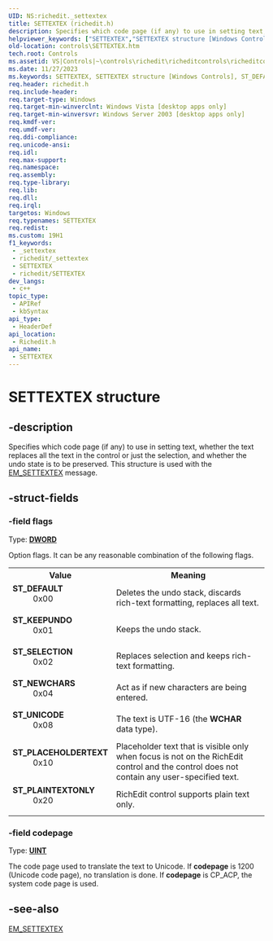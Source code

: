 ```yaml
---
UID: NS:richedit._settextex
title: SETTEXTEX (richedit.h)
description: Specifies which code page (if any) to use in setting text, whether the text replaces all the text in the control or just the selection, and whether the undo state is to be preserved. This structure is used with the EM_SETTEXTEX message.
helpviewer_keywords: ["SETTEXTEX","SETTEXTEX structure [Windows Controls]","ST_DEFAULT","ST_KEEPUNDO","ST_NEWCHARS","ST_SELECTION","ST_UNICODE","_win32_SETTEXTEX_str","_win32_SETTEXTEX_str_cpp","controls.SETTEXTEX","controls._win32_SETTEXTEX_str","richedit/SETTEXTEX"]
old-location: controls\SETTEXTEX.htm
tech.root: Controls
ms.assetid: VS|Controls|~\controls\richedit\richeditcontrols\richeditcontrolreference\richeditstructures\settextex.htm
ms.date: 11/27/2023
ms.keywords: SETTEXTEX, SETTEXTEX structure [Windows Controls], ST_DEFAULT, ST_KEEPUNDO, ST_NEWCHARS, ST_SELECTION, ST_UNICODE, _win32_SETTEXTEX_str, _win32_SETTEXTEX_str_cpp, controls.SETTEXTEX, controls._win32_SETTEXTEX_str, richedit/SETTEXTEX
req.header: richedit.h
req.include-header: 
req.target-type: Windows
req.target-min-winverclnt: Windows Vista [desktop apps only]
req.target-min-winversvr: Windows Server 2003 [desktop apps only]
req.kmdf-ver: 
req.umdf-ver: 
req.ddi-compliance: 
req.unicode-ansi: 
req.idl: 
req.max-support: 
req.namespace: 
req.assembly: 
req.type-library: 
req.lib: 
req.dll: 
req.irql: 
targetos: Windows
req.typenames: SETTEXTEX
req.redist: 
ms.custom: 19H1
f1_keywords:
 - _settextex
 - richedit/_settextex
 - SETTEXTEX
 - richedit/SETTEXTEX
dev_langs:
 - c++
topic_type:
 - APIRef
 - kbSyntax
api_type:
 - HeaderDef
api_location:
 - Richedit.h
api_name:
 - SETTEXTEX
---
```


# SETTEXTEX structure


## -description

Specifies which code page (if any) to use in setting text, whether the text replaces all the text in the control or just the selection, and whether the undo state is to be preserved. This structure is used with the <a href="https://learn.microsoft.com/en-us/windows/win32/controls/em-settextex">EM_SETTEXTEX</a> message.

## -struct-fields

### -field flags

Type: <b><a href="/windows/desktop/WinProg/windows-data-types">DWORD</a></b>

Option flags. It can be any reasonable combination of the following flags. 

<table>
<tr>
<th>Value</th>
<th>Meaning</th>
</tr>
<tr>
<td width="40%"><a id="ST_DEFAULT"></a><a id="st_default"></a><dl>
<dt><b>ST_DEFAULT</b></dt><dd>0x00</dd>
</dl>
</td>
<td width="60%">
Deletes the undo stack, discards rich-text formatting, replaces all text.

</td>
</tr>
<tr>
<td width="40%"><a id="ST_KEEPUNDO"></a><a id="st_keepundo"></a><dl>
<dt><b>ST_KEEPUNDO</b></dt><dd>0x01</dd>
</dl>
</td>
<td width="60%">
Keeps the undo stack.

</td>
</tr>
<tr>
<td width="40%"><a id="ST_SELECTION"></a><a id="st_selection"></a><dl>
<dt><b>ST_SELECTION</b></dt><dd>0x02</dd>
</dl>
</td>
<td width="60%">
Replaces selection and keeps rich-text formatting.

</td>
</tr>
<tr>
<td width="40%"><a id="ST_NEWCHARS"></a><a id="st_newchars"></a><dl>
<dt><b>ST_NEWCHARS</b></dt><dd>0x04</dd>
</dl>
</td>
<td width="60%">
Act as if new characters are being entered. 


</td>
</tr>
<tr>
<td width="40%"><a id="ST_UNICODE"></a><a id="st_unicode"></a><dl>
<dt><b>ST_UNICODE</b></dt><dd>0x08</dd>
</dl>
</td>
<td width="60%">
The text is UTF-16 
(the <b>WCHAR</b> data type).

</td>
</tr>

<tr>
<td width="40%"><a id="ST_PLACEHOLDERTEXT"></a><a id="st_placeholdertext"></a><dl>
<dt><b>ST_PLACEHOLDERTEXT</b></dt><dd>0x10</dd>
</dl>
</td>
<td width="60%">
Placeholder text that is visible only when focus is not on the RichEdit control and the control does not contain any user-specified text.
</td>
</tr>
<tr>
<td width="40%"><a id="ST_PLAINTEXTONLY"></a><a id="st_placeholdertext"></a><dl>
<dt><b>ST_PLAINTEXTONLY</b></dt><dd>0x20</dd>
</dl>
</td>
<td width="60%">
RichEdit control supports plain text only.
</td>
</tr>
</table>

### -field codepage

Type: <b><a href="/windows/desktop/WinProg/windows-data-types">UINT</a></b>

The code page used to translate the text to Unicode. If <b>codepage</b> is 1200 (Unicode code page), no translation is done. If <b>codepage</b> is CP_ACP, the system code page is used.

## -see-also

<a href="https://msdn.microsoft.com/1ba9e4c0-7870-4057-8a8b-d0e6577349ac">EM_SETTEXTEX</a>
